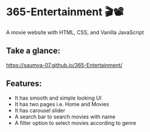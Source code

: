 # 365-Entertainment 🎬📽
A movie website with HTML, CSS, and Vanilla JavaScript</br>

## Take a glance:
https://saumya-07.github.io/365-Entertainment/

## Features: 
- It has smooth and simple looking UI</br>
- It has two pages i.e. Home and Movies 
- It has carousel slider</br>
- A search bar to search movies with name</br>
- A filter option to select movies according to genre</br>

